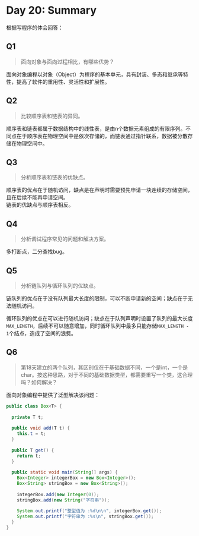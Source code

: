 # Day 20: Summary
根据写程序的体会回答：
## Q1
> 面向对象与面向过程相比，有哪些优势？  

面向对象编程以对象（Object）为程序的基本单元，具有封装、多态和继承等特性，提高了软件的重用性、灵活性和扩展性。

## Q2
> 比较顺序表和链表的异同。  

顺序表和链表都属于数据结构中的线性表，是由n个数据元素组成的有限序列。不同点在于顺序表在物理空间中是依次存储的，而链表通过指针联系，数据被分散存储在物理空间中。

## Q3
> 分析顺序表和链表的优缺点。

顺序表的优点在于随机访问，缺点是在声明时需要预先申请一块连续的存储空间，且在后续不能再申请空间。  
链表的优缺点与顺序表相反。

## Q4
> 分析调试程序常见的问题和解决方案。

多打断点，二分查找bug。

## Q5
> 分析链队列与循环队列的优缺点。

链队列的优点在于没有队列最大长度的限制，可以不断申请新的空间；缺点在于无法随机访问。

循环队列的优点在可以进行随机访问；缺点在于队列声明时设置了队列的最大长度`MAX_LENGTH`，后续不可以随意增加，同时循环队列中最多只能存储`MAX_LENGTH - 1`个结点，造成了空间的浪费。

## Q6
> 第18天建立的两个队列，其区别仅在于基础数据不同，一个是int，一个是char。按这种思路，对于不同的基础数据类型，都需要重写一个类，这合理吗？如何解决？

面向对象编程中提供了泛型解决该问题：
```java
public class Box<T> {
   
  private T t;
 
  public void add(T t) {
    this.t = t;
  }
 
  public T get() {
    return t;
  }
 
  public static void main(String[] args) {
    Box<Integer> integerBox = new Box<Integer>();
    Box<String> stringBox = new Box<String>();
 
    integerBox.add(new Integer(0));
    stringBox.add(new String("字符串"));
 
    System.out.printf("整型值为 :%d\n\n", integerBox.get());
    System.out.printf("字符串为 :%s\n", stringBox.get());
  }
}
```